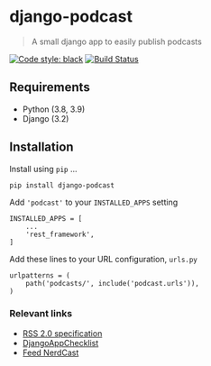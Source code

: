 # django-podcast

> A small django app to easily publish podcasts

[![Code style: black](https://img.shields.io/badge/code%20style-black-000000.svg)](https://github.com/psf/black)
[![Build Status](https://travis-ci.org/hmleal/django-podcast.svg?branch=master)](https://travis-ci.org/hmleal/django-podcast)

## Requirements

* Python (3.8, 3.9)
* Django (3.2)

## Installation

Install using `pip` ...

    pip install django-podcast

Add `'podcast'` to your `INSTALLED_APPS` setting

    INSTALLED_APPS = [
        ...
        'rest_framework',
    ]

Add these lines to your URL configuration, `urls.py`

    urlpatterns = (
        path('podcasts/', include('podcast.urls')),
    )
    
### Relevant links

- [RSS 2.0 specification](https://cyber.harvard.edu/rss/rss.html)
- [DjangoAppChecklist](http://djangoappschecklist.com)
- [Feed NerdCast](https://jovemnerd.com.br/feed-nerdcast)
